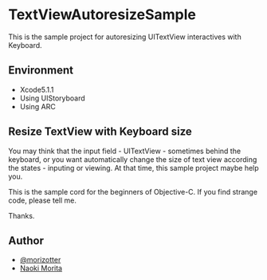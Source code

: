 TextViewAutoresizeSample
========================

This is the sample project for autoresizing UITextView interactives with Keyboard.

## Environment

- Xcode5.1.1
- Using UIStoryboard
- Using ARC

## Resize TextView with Keyboard size

You may think that the input field - UITextView - sometimes behind the keyboard, or you want automatically change the size of text view according the states - inputing or viewing. At that time, this sample project maybe help you.

This is the sample cord for the beginners of Objective-C. If you find strange code, please tell me.

Thanks.

## Author

- [@morizotter](http://twitter.com/morizotter)
- [Naoki Morita](http://moritanaoki.com)